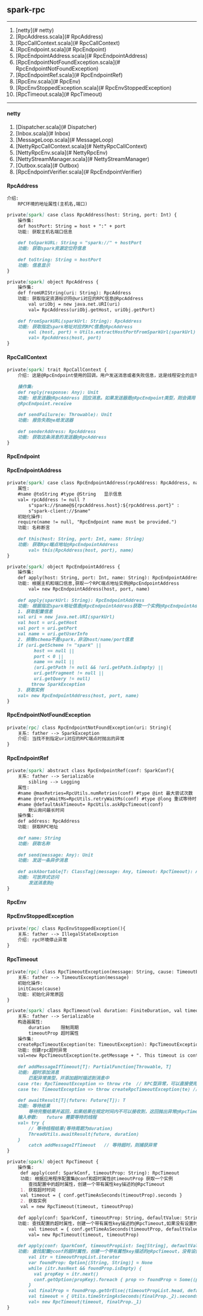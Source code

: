 ## **spark-rpc**

---

1.  [netty](# netty)
2.  [RpcAddress.scala](# RpcAddress)
3.  [RpcCallContext.scala](# RpcCallContext)
4.  [RpcEndpoint.scala](# RpcEndpoint)
5.  [RpcEndpointAddress.scala](# RpcEndpointAddress)
6.  [RpcEndpointNotFoundException.scala](# RpcEndpointNotFoundException)
7.  [RpcEndpointRef.scala](# RpcEndpointRef)
8.  [RpcEnv.scala](# RpcEnv)
9.  [RpcEnvStoppedException.scala](# RpcEnvStoppedException)
10.  [RpcTimeout.scala](# RpcTimeout)

---

#### netty

1.  [Dispatcher.scala](# Dispatcher)
2.  [Inbox.scala](# Inbox)
3.  [MessageLoop.scala](# MessageLoop)
4.  [NettyRpcCallContext.scala](# NettyRpcCallContext)
5.  [NettyRpcEnv.scala](# NettyRpcEnv)
6.  [NettyStreamManager.scala](# NettyStreamManager)
7.  [Outbox.scala](# Outbox)
8.  [RpcEndpointVerifier.scala](# RpcEndpointVerifier)

#### RpcAddress

```markdown
介绍: 
	RPC环境的地址属性(主机名,端口)
```

```markdown
private[spark] case class RpcAddress(host: String, port: Int) {
	操作集:
	def hostPort: String = host + ":" + port
	功能: 获取主机名端口信息
	
	def toSparkURL: String = "spark://" + hostPort
	功能: 获取spark资源定位符信息
	
	def toString: String = hostPort
	功能: 信息显示
}
```

```markdown
private[spark] object RpcAddress {
	操作集:
	def fromURIString(uri: String): RpcAddress
	功能: 获取指定资源标识符@uri对应的RPC信息@RpcAddress
        val uriObj = new java.net.URI(uri)
        val= RpcAddress(uriObj.getHost, uriObj.getPort)
	
	def fromSparkURL(sparkUrl: String): RpcAddress
	功能: 获取指定spark地址对应的RPC信息@RpcAddress
		val (host, port) = Utils.extractHostPortFromSparkUrl(sparkUrl)
    	val= RpcAddress(host, port)
}
```

#### RpcCallContext

```markdown
private[spark] trait RpcCallContext {
	介绍: 这是@RpcEndpoint使用的回调，用户发送消息或者失败信息，这是线程安全的且可以在任		意线程调用。
	
	操作集:
	def reply(response: Any): Unit
	功能: 给发送器@RpcAddress 回应消息。如果发送器是@RpcEndpoint类型，则会调用
    @RpcEndpoint.receive
	
	def sendFailure(e: Throwable): Unit
	功能: 报告失败@e给发送器
	
	def senderAddress: RpcAddress
	功能: 获取这条消息的发送器@RpcAddress
}
```

#### RpcEndpoint

#### RpcEndpointAddress

```markdown
private[spark] case class RpcEndpointAddress(rpcAddress: RpcAddress, name: String) {
	属性: 
	#name @toString #type @String	显示信息
	val= rpcAddress != null ?
    	s"spark://$name@${rpcAddress.host}:${rpcAddress.port}" :
    	s"spark-client://$name"
    初始化操作:
    require(name != null, "RpcEndpoint name must be provided.")
	功能: 名称断言
	
	def this(host: String, port: Int, name: String) 
	功能: 获取Rpc端点地址@RpcEndpointAddress
		val= this(RpcAddress(host, port), name)
}
```

```markdown
private[spark] object RpcEndpointAddress {
	操作集:
    def apply(host: String, port: Int, name: String): RpcEndpointAddress
	功能: 根据主机和端口信息,获取一个RPC端点地址实例@RpcEndpointAddress
		val= new RpcEndpointAddress(host, port, name)
	
	def apply(sparkUrl: String): RpcEndpointAddress
	功能: 根据指定spark地址信息@RpcEndpointAddress获取一个实例@RpcEndpointAddress
	1. 获取配置信息
	val uri = new java.net.URI(sparkUrl)
    val host = uri.getHost
    val port = uri.getPort
    val name = uri.getUserInfo
	2. 排除schema不是spark，非法host/name/port信息
	if (uri.getScheme != "spark" ||
          host == null ||
          port < 0 ||
          name == null ||
          (uri.getPath != null && !uri.getPath.isEmpty) || 
          uri.getFragment != null ||
          uri.getQuery != null)
         throw SparkException
	3. 获取实例
	val= new RpcEndpointAddress(host, port, name)
}
```

#### RpcEndpointNotFoundException

```markdown
private[rpc] class RpcEndpointNotFoundException(uri: String){
	关系: father --> SparkException
	介绍: 当找不到指定uri对应的RPC端点时抛出的异常
}
```

#### RpcEndpointRef

```markdown
private[spark] abstract class RpcEndpointRef(conf: SparkConf){
	关系: father --> Serializable
		sibling --> Logging
	属性:
	#name @maxRetries=RpcUtils.numRetries(conf) #type @int 最大尝试次数
	#name @retryWaitMs=RpcUtils.retryWaitMs(conf) #type @long 重试等待时间
	#name @defaultAskTimeout= RpcUtils.askRpcTimeout(conf)	
		默认询问最长时间
	操作集:
	def address: RpcAddress
	功能: 获取RPC地址
	
	def name: String
	功能: 获取名称
	
	def send(message: Any): Unit
	功能: 发送一条异步消息
	
	def askAbortable[T: ClassTag](message: Any, timeout: RpcTimeout): AbortableRpcFuture[T] 
	功能: 可放弃式访问
		发送消息到@
}
```



#### RpcEnv

#### RpcEnvStoppedException

```markdown
private[rpc] class RpcEnvStoppedException(){
	关系: father --> IllegalStateException
	介绍: rpc环境停止异常
}
```

#### RpcTimeout

```markdown
private[rpc] class RpcTimeoutException(message: String, cause: TimeoutException){
	关系: father --> TimeoutException(message)
	初始化操作:
	initCause(cause)
	功能: 初始化异常原因
}
```

```markdown
private[spark] class RpcTimeout(val duration: FiniteDuration, val timeoutProp: String){
	关系: father --> Serializable
	构造器属性:
		duration	限制周期
		timeoutProp	超时属性
	操作集:
	createRpcTimeoutException(te: TimeoutException): RpcTimeoutException
	功能: 创建rpc超时异常
	val=new RpcTimeoutException(te.getMessage + ". This timeout is controlled by " + timeoutProp, te)
	
	def addMessageIfTimeout[T]: PartialFunction[Throwable, T]
	功能: 超时添加消息
		匹配异常类型，并添加超时描述到消息中
	case rte: RpcTimeoutException => throw rte	// RPC型异常，可以直接使用
	case te: TimeoutException => throw createRpcTimeoutException(te) // 其他类型需要通过转换
	
	def awaitResult[T](future: Future[T]): T
	功能: 等待结果
		等待完整结果并返回，如果结果在规定时间内不可以接收到，这回抛出异常@RpcTimeoutException
	输入参数:	future 需要等待的线程
	val= try {
		// 等待线程结果(等待周期为duration)
      	ThreadUtils.awaitResult(future, duration)
    } 
    	catch addMessageIfTimeout	// 等待超时，则捕获异常
}
```

```markdown
private[spark] object RpcTimeout {
	操作集:
	 def apply(conf: SparkConf, timeoutProp: String): RpcTimeout
	 功能: 根据应用程序配置集@conf和超时属性@timeoutProp 获取一个实例
	 	查找配置中的超时属性，创建一个带有属性key描述的@RpcTimeout
     1. 获取超时时间
     val timeout = { conf.getTimeAsSeconds(timeoutProp).seconds }
     2. 获取实例
     val = new RpcTimeout(timeout, timeoutProp)
	
	def apply(conf: SparkConf, timeoutProp: String, defaultValue: String): RpcTimeout
	功能: 查找配置的超时属性，创建一个带有属性key描述的@RpcTimeout,如果没有设置时使用给定默认参数
        val timeout = { conf.getTimeAsSeconds(timeoutProp, defaultValue).seconds }
        val= new RpcTimeout(timeout, timeoutProp)
	
	def apply(conf: SparkConf, timeoutPropList: Seq[String], defaultValue: String): RpcTimeout
	功能: 查找配置@conf的超时属性，创建一个带有属性key描述的@RpcTimeout，没有设置时使用默认参数@default
        val itr = timeoutPropList.iterator
        var foundProp: Option[(String, String)] = None
        while (itr.hasNext && foundProp.isEmpty) {
          val propKey = itr.next()
          conf.getOption(propKey).foreach { prop => foundProp = Some((propKey, prop)) }
        }
        val finalProp = foundProp.getOrElse((timeoutPropList.head, defaultValue))
        val timeout = { Utils.timeStringAsSeconds(finalProp._2).seconds }
        val= new RpcTimeout(timeout, finalProp._1)
}
```

